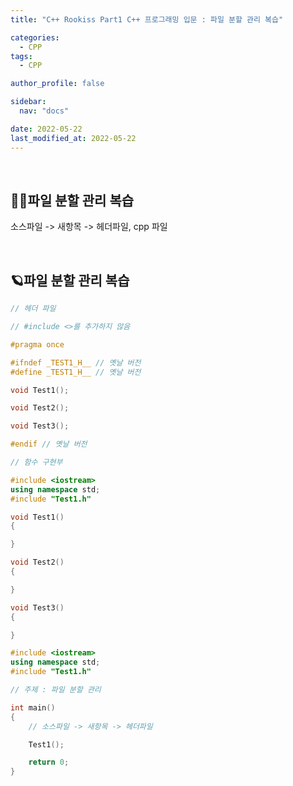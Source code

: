 ```yaml
---
title: "C++ Rookiss Part1 C++ 프로그래밍 입문 : 파일 분할 관리 복습"

categories:
  - CPP
tags:
  - CPP

author_profile: false

sidebar:
  nav: "docs"

date: 2022-05-22
last_modified_at: 2022-05-22
---
```


<br>

## 🙇‍♀️파일 분할 관리 복습 

소스파일 -> 새항목 -> 헤더파일, cpp 파일


<br>

## 🪐파일 분할 관리 복습

```h
// 헤더 파일

// #include <>를 추가하지 않음

#pragma once

#ifndef _TEST1_H__ // 옛날 버전
#define _TEST1_H__ // 옛날 버전

void Test1();

void Test2();

void Test3();

#endif // 옛날 버전
```

```cpp
// 함수 구현부

#include <iostream>
using namespace std;
#include "Test1.h"

void Test1()
{

}

void Test2()
{

}

void Test3()
{

}
```

```cpp
#include <iostream>
using namespace std;
#include "Test1.h"

// 주제 : 파일 분할 관리

int main()
{
	// 소스파일 -> 새항목 -> 헤더파일

	Test1();

	return 0;
}
```
